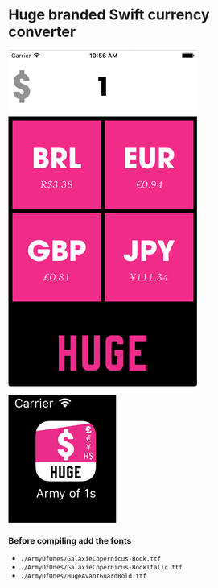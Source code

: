 # Huge branded Swift currency converter

![Github Demo](https://raw.githubusercontent.com/pdenya/ArmyOfOnes/master/Assets/demo.gif)

![Github icon](https://raw.githubusercontent.com/pdenya/ArmyOfOnes/master/Assets/icon.png)

### Before compiling add the fonts

- `./ArmyOfOnes/GalaxieCopernicus-Book.ttf`
- `./ArmyOfOnes/GalaxieCopernicus-BookItalic.ttf`
- `./ArmyOfOnes/HugeAvantGuardBold.ttf`